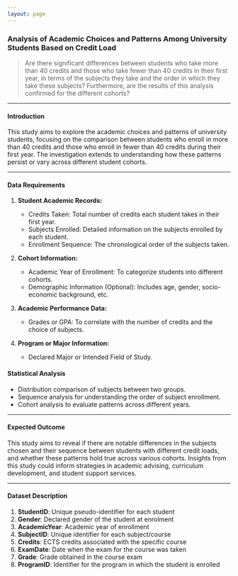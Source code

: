 ```yaml
---
layout: page
---
```


### Analysis of Academic Choices and Patterns Among University Students Based on Credit Load

>Are there significant differences between students who take more than 40 credits and those who take fewer than 40 credits in their first year, in terms of the subjects they take and the order in which they take these subjects? Furthermore, are the results of this analysis confirmed for the different cohorts?

---

#### Introduction

This study aims to explore the academic choices and patterns of university students, focusing on the comparison between students who enroll in more than 40 credits and those who enroll in fewer than 40 credits during their first year. The investigation extends to understanding how these patterns persist or vary across different student cohorts.

---

#### Data Requirements

1. **Student Academic Records:**
   - Credits Taken: Total number of credits each student takes in their first year.
   - Subjects Enrolled: Detailed information on the subjects enrolled by each student.
   - Enrollment Sequence: The chronological order of the subjects taken.

2. **Cohort Information:**
   - Academic Year of Enrollment: To categorize students into different cohorts.
   - Demographic Information (Optional): Includes age, gender, socio-economic background, etc.

3. **Academic Performance Data:**
   - Grades or GPA: To correlate with the number of credits and the choice of subjects.

4. **Program or Major Information:**
   - Declared Major or Intended Field of Study.

#### Statistical Analysis

- Distribution comparison of subjects between two groups.
- Sequence analysis for understanding the order of subject enrollment.
- Cohort analysis to evaluate patterns across different years.

---

#### Expected Outcome

This study aims to reveal if there are notable differences in the subjects chosen and their sequence between students with different credit loads, and whether these patterns hold true across various cohorts. Insights from this study could inform strategies in academic advising, curriculum development, and student support services.

---

#### Dataset Description

1. **StudentID**: Unique pseudo-identifier for each student
2. **Gender**: Declared gender of the student at enrolment
3. **AcademicYear**: Academic year of enrollment
4. **SubjectID**: Unique identifier for each subject/course
5. **Credits**: ECTS credits associated with the specific course
6. **ExamDate**: Date when the exam for the course was taken
7. **Grade**: Grade obtained in the course exam
8. **ProgramID**: Identifier for the program in which the student is enrolled


